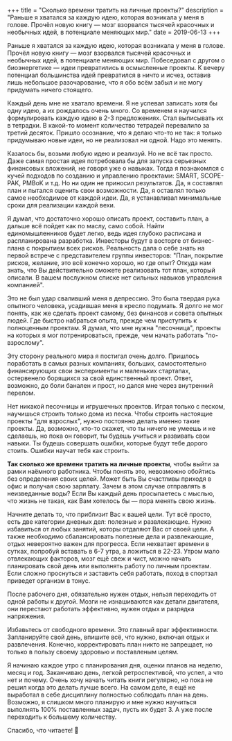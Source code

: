 +++
title = "Сколько времени тратить на личные проекты?"
description = "Раньше я хватался за каждую идею, которая возникала у меня в голове. Прочёл новую книгу — мозг взорвался тысячей красочных и необычных идей, в потенциале меняющих мир."
date = 2019-06-13
+++

Раньше я хватался за каждую идею, которая возникала у меня в голове. Прочёл новую книгу — мозг взорвался тысячей красочных и необычных идей, в потенциале меняющих мир. Побеседовал с другом о биоэнергетике — идеи превратились в осмысленные проекты. К вечеру потенциал большинства идей превратился в ничто и исчез, оставив лишь небольшое разочарование, что я обо всём забыл и не могу придумать ничего стоящего.

Каждый день мне не хватало времени. Я не успевал записать хотя бы одну идею, а их рождалось очень много. Со временем я научился формулировать каждую идею в 2-3 предложениях. Стал выписывать их в тетрадки. В какой-то момент количество тетрадей перевалило за третий десяток. Пришло осознание, что я делаю что-то не так: я только придумываю новые идеи, но не реализовал ни одной. Надо это менять.

Казалось бы, возьми любую идею и реализуй. Но не всё так просто. Даже самая простая идея потребовала бы для запуска серьезных финансовых вложений, не говоря уже о навыках. Тогда я познакомлся с кучей подходов по созданию и управлению проектами: SMART, SCOPE-PAK, PMBoK и т.д. Но ни один не приносил результатов. Да, я составлял план и пытался оценить свои возможности. Да, я оставлял только самое необходимое от каждой идеи. Да, я устанавливал минимальные сроки для реализации каждой вехи.

Я думал, что достаточно хорошо описать проект, составить план, а дальше всё пойдет как по маслу, само собой. Найти единомышленников будет легко, ведь идея глубоко расписана и распланирована разработка. Инвесторы будут в восторге от бизнес-плана с покрытием всех рисков. Реальность дала о себе знать на первой встрече с представителем группы инвесторов: "План, покрытие рисков, желание, это всё конечно хорошо, но где опыт? Откуда нам знать, что Вы действительно сможете реализовать тот план, который описали. В вашем послужном списке нет сильных навыков управления компанией".

Это не был удар сваливший меня в депрессию. Это была твердая рука опытного человека, усадившая меня в кресло подумать. Я долго не мог понять, как же сделать проект самому, без финансов и совета опытных людей. Где быстро набраться опыта, прежде чем приступить к полноценным проектам. Я думал, что мне нужна "песочница", проекты на которых я мог потренироваться, прежде, чем начать работать "по-взрослому".

Эту сторону реального мира я постигал очень долго. Пришлось поработать в самых разных компаниях, больших, самостоятельно финансирующих свои эксперименты и маленьких стартапах, остервенело борящихся за свой единственный проект. Ответ, возможно, до боли банален и прост, но дался мне через внутренний перелом.

Нет никакой песочницы и игрушечных проектов. Играя только с песком, научишься строить только дома из песка. Чтобы строить настоящие проекты "для взрослых", нужно постоянно делать именно такие проекты. Да, возможно, кто-то скажет, что ты ничего не умеешь и не сделаешь, но пока он говорит, ты будешь учиться и развивать свои навыки. Ты будешь совершать ошибки, которые будут тебе дорого стоить. Ошибки научат тебя как строить.

**Так сколько же времени тратить на личные проекты**, чтобы выйти за рамки наёмного работника. Чтобы понять это, невозможно обойтись без определения своих целей. Может быть Вы счастливы приходя в офис и получая свою зарплату. Зачем в этом случае отправлять в неизведанные воды?
Если Вы каждый день просыпаетесь с мыслью, что жизнь не такая, как Вам хотелось бы — пора менять свою жизнь.

Начните делать то, что приблизит Вас к вашей цели. Тут всё просто, есть две категории дневных дел: полезные и развлекающие. Нужно избавиться от любых занятий, которы отдаляют Вас от своей цели. А также необходимо сбалансировать полезные дела и развлекающие, отдых невероятно важен для прогресса. Если нехватает времени в сутках, попробуй вставать в 6-7 утра, а ложиться в 22-23. Утром мало отвлекающих факторов, мозг ещё свеж и чист, можно начать планировать свой день или выполнять работу по личным проектам. Если сложно проснуться и заставить себя работать, поход в спортзал приведет организм в тонус.

После рабочего дня, обязательно нужен отдых, нельзя переходить от одной работы к другой. Мозги не изнашиваются как детали двигателя, они перестают работать эффективно, нужен отдых и разрядка напряжения.

Избавьтесь от свободного времени. Это главный враг эффективности. Запланируйте свой день, впишите всё, что нужно, включая отдых и развлечения. Конечно, корректировать план никто не запрещает, но только в пользу своему здоровью и поставленым целям.

Я начинаю каждое утро с планирования дня, оценки планов на неделю, месяц и год. Заканчиваю день, легкой ретроспективой, что успел, а что нет и почему. Очень хочу начать читать книги регулярно, но пока не решил когда это делать лучше всего. На самом деле, я ещё не выработал в себе дисциплину полностью соблюдать план на день. Возможно, я слишком много планирую и мне нужно научиться выполнять 100% поставленных задач, пусть их будет 3. А уже после переходить к большему количеству.

Спасибо, что читаете! 💜
